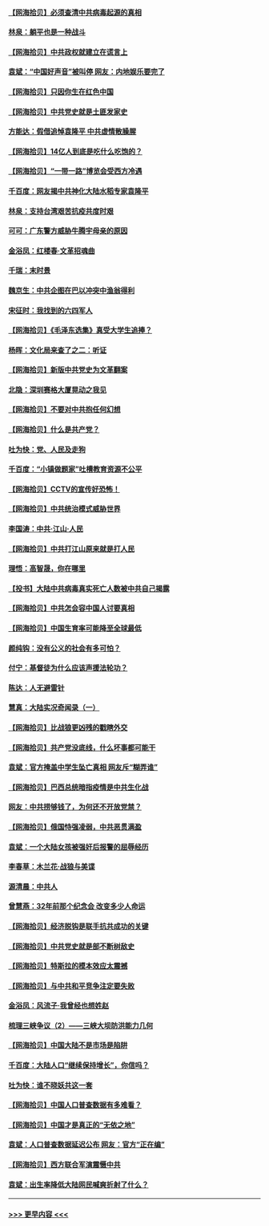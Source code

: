 #### [【网海拾贝】必须查清中共病毒起源的真相](../pages/nsc993/n12984276.md?t=05292251) 
#### [林泉：躺平也是一种战斗](../pages/nsc993/n12984194.md?t=05292251) 
#### [【网海拾贝】中共政权就建立在谎言上](../pages/nsc993/n12981880.md?t=05292251) 
#### [袁斌：“中国好声音”被叫停 网友：内地娱乐要完了](../pages/nsc993/n12981826.md?t=05292251) 
#### [【网海拾贝】只因你生在红色中国](../pages/nsc993/n12979096.md?t=05292251) 
#### [【网海拾贝】中共党史就是土匪发家史](../pages/nsc993/n12976478.md?t=05292251) 
#### [方能达：假借追悼袁隆平 中共虚情散臊腥](../pages/nsc993/n12976396.md?t=05292251) 
#### [【网海拾贝】14亿人到底是吃什么吃饱的？](../pages/nsc993/n12974125.md?t=05292251) 
#### [【网海拾贝】“一带一路”博览会受西方冷遇](../pages/nsc993/n12971787.md?t=05292251) 
#### [千百度：网友揭中共神化大陆水稻专家袁隆平](../pages/nsc993/n12971733.md?t=05292251) 
#### [林泉：支持台湾艰苦抗疫共度时艰](../pages/nsc993/n12971350.md?t=05292251) 
#### [可可：广东警方威胁牛腾宇母亲的原因](../pages/nsc993/n12971100.md?t=05292251) 
#### [金浴凤：红楼春·文革招魂曲](../pages/nsc993/n12970354.md?t=05292251) 
#### [千瑞：末时景](../pages/nsc993/n12970337.md?t=05292251) 
#### [魏京生：中共企图在巴以冲突中渔翁得利](../pages/nsc993/n12970286.md?t=05292251) 
#### [宋征时：我找到的六四军人](../pages/nsc993/n12970213.md?t=05292251) 
#### [【网海拾贝】《毛泽东选集》真受大学生追捧？](../pages/nsc993/n12968779.md?t=05292251) 
#### [杨晖：文化局来查了之二：听证](../pages/nsc993/n12966528.md?t=05292251) 
#### [【网海拾贝】新版中共党史为文革翻案](../pages/nsc993/n12967526.md?t=05292251) 
#### [北隐：深圳赛格大厦晃动之我见](../pages/nsc993/n12967393.md?t=05292251) 
#### [【网海拾贝】不要对中共抱任何幻想](../pages/nsc993/n12965222.md?t=05292251) 
#### [【网海拾贝】什么是共产党？](../pages/nsc993/n12962781.md?t=05292251) 
#### [吐为快：党、人民及走狗](../pages/nsc993/n12962747.md?t=05292251) 
#### [千百度：“小镇做题家”吐槽教育资源不公平](../pages/nsc993/n12962705.md?t=05292251) 
#### [【网海拾贝】CCTV的宣传好恐怖！](../pages/nsc993/n12959984.md?t=05292251) 
#### [【网海拾贝】中共统治模式威胁世界](../pages/nsc993/n12957622.md?t=05292251) 
#### [李国涛：中共‧江山‧人民](../pages/nsc993/n12957502.md?t=05292251) 
#### [【网海拾贝】中共打江山原来就是打人民](../pages/nsc993/n12954345.md?t=05292251) 
#### [理悟：高智晟，你在哪里](../pages/nsc993/n12953115.md?t=05292251) 
#### [【投书】大陆中共病毒真实死亡人数被中共自己揭露](../pages/nsc993/n12953050.md?t=05292251) 
#### [【网海拾贝】中共怎会容中国人讨要真相](../pages/nsc993/n12952161.md?t=05292251) 
#### [【网海拾贝】中国生育率可能降至全球最低](../pages/nsc993/n12948793.md?t=05292251) 
#### [颜纯钩：没有公义的社会有多可怕？](../pages/nsc993/n12947626.md?t=05292251) 
#### [付宁：基督徒为什么应该声援法轮功？](../pages/nsc993/n12947233.md?t=05292251) 
#### [陈达：人无避雷针](../pages/nsc993/n12947098.md?t=05292251) 
#### [慧真：大陆实况奇闻录（一）](../pages/nsc993/n12945811.md?t=05292251) 
#### [【网海拾贝】比战狼更凶残的戳瞎外交](../pages/nsc993/n12945717.md?t=05292251) 
#### [【网海拾贝】共产党没底线，什么坏事都可能干](../pages/nsc993/n12942090.md?t=05292251) 
#### [袁斌：官方掩盖中学生坠亡真相 网友斥“糊弄谁”](../pages/nsc993/n12942029.md?t=05292251) 
#### [【网海拾贝】巴西总统暗指疫情是中共生化战](../pages/nsc993/n12938999.md?t=05292251) 
#### [网友：中共捞够钱了，为何还不开放党禁？](../pages/nsc993/n12938952.md?t=05292251) 
#### [【网海拾贝】俄国恃强凌弱，中共恶贯满盈](../pages/nsc993/n12936626.md?t=05292251) 
#### [袁斌：一个大陆女孩被强奸后报警的屈辱经历](../pages/nsc993/n12936547.md?t=05292251) 
#### [李春草：木兰花·战狼与美谍](../pages/nsc993/n12935995.md?t=05292251) 
#### [源清晨：中共人](../pages/nsc993/n12935589.md?t=05292251) 
#### [曾慧燕：32年前那个纪念会 改变多少人命运](../pages/nsc993/n12934233.md?t=05292251) 
#### [【网海拾贝】经济脱钩是联手抗共成功的关键](../pages/nsc993/n12934176.md?t=05292251) 
#### [【网海拾贝】中共党史就是部不断树敌史](../pages/nsc993/n12932844.md?t=05292251) 
#### [【网海拾贝】特斯拉的模本效应太震撼](../pages/nsc993/n12925626.md?t=05292251) 
#### [【网海拾贝】与中共和平竞争注定要失败](../pages/nsc993/n12923326.md?t=05292251) 
#### [金浴凤：风流子‧我曾经也想姓赵](../pages/nsc993/n12920911.md?t=05292251) 
#### [梳理三峡争议（2）——三峡大坝防洪能力几何](../pages/nsc993/n12920173.md?t=05292251) 
#### [【网海拾贝】中国大陆不是市场是陷阱](../pages/nsc993/n12920143.md?t=05292251) 
#### [千百度：大陆人口“继续保持增长”，你信吗？](../pages/nsc993/n12918946.md?t=05292251) 
#### [吐为快：谁不晓妖共这一套](../pages/nsc993/n12918941.md?t=05292251) 
#### [【网海拾贝】中国人口普查数据有多难看？](../pages/nsc993/n12917822.md?t=05292251) 
#### [【网海拾贝】中国才是真正的“无依之地”](../pages/nsc993/n12915845.md?t=05292251) 
#### [袁斌：人口普查数据延迟公布 网友：官方“正在编”](../pages/nsc993/n12915748.md?t=05292251) 
#### [【网海拾贝】西方联合军演震慑中共](../pages/nsc993/n12913466.md?t=05292251) 
#### [袁斌：出生率降低大陆网民喊爽折射了什么？](../pages/nsc993/n12913365.md?t=05292251) 

----
#### [ >>> 更早内容 <<< ](../indexes/nsc993-earlier.md)
